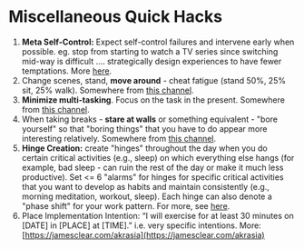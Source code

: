# Miscellaneous Quick Hacks

1. **Meta Self-Control:**  Expect self-control failures and intervene early when possible. eg. stop from starting to watch a TV series since switching mid-way is difficult …. strategically design experiences to have fewer temptations. More [here](https://riikkaiivanainen.medium.com/the-secret-life-of-people-with-high-self-control-its-easier-than-you-think-7dd26fb5282c).
2. Change scenes, stand, **move around** - cheat fatigue (stand 50%, 25% sit, 25% walk). Somewhere from [this channel](https://www.youtube.com/@riandoris).
3. **Minimize multi-tasking**. Focus on the task in the present. Somewhere from [this channel](https://www.youtube.com/@riandoris).
4. When taking breaks - **stare at walls** or something equivalent - "bore yourself" so that "boring things" that you have to do appear more interesting relatively. Somewhere from [this channel](https://www.youtube.com/@riandoris).
5. **Hinge Creation:** create "hinges" throughout the day when you do certain critical activities (e.g., sleep) on which everything else hangs  (for example, bad sleep - can ruin the rest of the day or make it much less productive). Set <= 6 "alarms" for hinges for specific critical activities that you want to develop as habits and maintain consistently (e.g., morning meditation, workout, sleep). Each hinge can also denote a "phase shift" for your work pattern. For more, see [here](https://www.youtube.com/watch?v=hApnn1vnWi0).
6. Place Implementation Intention: “I will exercise for at least 30 minutes on \[DATE] in \[PLACE] at \[TIME].” i.e. very specific intentions. More: [https://jamesclear.com/akrasia](https://jamesclear.com/akrasia)
